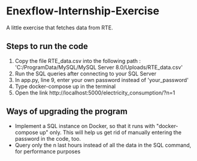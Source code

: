 # Enexflow-Internship-Exercise
A little exercise that fetches data from RTE.

## Steps to run the code

1. Copy the file RTE_data.csv into the following path : 'C:/ProgramData/MySQL/MySQL Server 8.0/Uploads/RTE_data.csv'
2. Run the SQL queries after connecting to your SQL Server
3. In app.py, line 9, enter your own password instead of 'your_password'
4. Type docker-compose up in the terminal
5. Open the link http://localhost:5000/electricity_consumption/?n=1

## Ways of upgrading the program

- Implement a SQL instance on Docker, so that it runs with "docker-compose up" only. This will help us get rid of manually entering the password in the code, too.
- Query only the n last hours instead of all the data in the SQL command, for performance purposes
